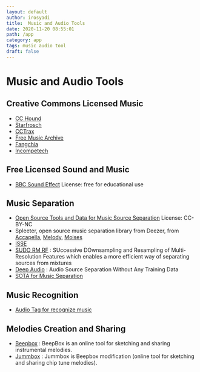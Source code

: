 ```yaml
---
layout: default
author: irosyadi
title:  Music and Audio Tools
date: 2020-11-20 08:55:01
path: /app
category: app
tags: music audio tool
draft: false
---
```


# Music and Audio Tools

## Creative Commons Licensed Music
- [CC Hound](https://cchound.com/)
- [Starfrosch](https://starfrosch.com/)
- [CCTrax](https://cctrax.com/)
- [Free Music Archive](https://freemusicarchive.org/)
- [Fangchia](https://media.fangchia.com/)
- [Incompetech](https://incompetech.filmmusic.io/search/)

## Free Licensed Sound and Music
- [BBC Sound Effect](https://bbcsfx.acropolis.org.uk/) License: free for educational use

## Music Separation
- [Open Source Tools and Data for Music Source Separation](https://source-separation.github.io/tutorial/landing.html) License: CC-BY-NC
- Spleeter, open source music separation library from Deezer, from [Accapella](https://www.acapella-extractor.com/), [Melody](https://melody.ml/), [Moises](https://moises.ai/)
- [ISSE](https://github.com/linuxmao-org/ISSE)
- [SUDO RM RF](https://github.com/etzinis/sudo_rm_rf) : SUccessive DOwnsampling and Resampling of Multi-Resolution Features which enables a more efficient way of separating sources from mixtures
- [Deep Audio](https://github.com/adobe/Deep-Audio-Prior) : Audio Source Separation Without Any Training Data 
- [SOTA for Music Separation](https://paperswithcode.com/sota/music-source-separation-on-musdb18)

## Music Recognition
- [Audio Tag for recognize music](https://audiotag.info/)

## Melodies Creation and Sharing
- [Beepbox](https://beepbox.co/) : BeepBox is an online tool for sketching and sharing instrumental melodies. 
- [Jummbox](https://jummbus.bitbucket.io) : Jummbox is Beepbox modification (online tool for sketching and sharing chip tune melodies).

<!--stackedit_data:
eyJoaXN0b3J5IjpbLTM5MTA4ODc2MF19
-->